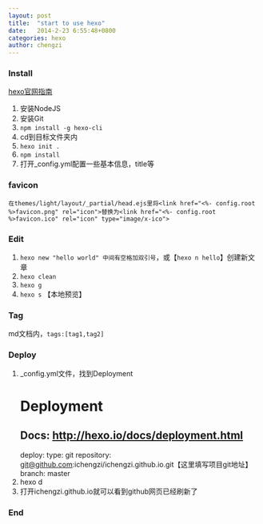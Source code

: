 ```yaml
---
layout: post
title:  "start to use hexo"
date:   2014-2-23 6:55:48+0800
categories: hexo
author: chengzi
---
```


### Install

[hexo官网指南](https://hexo.io/zh-cn/docs/index.html#安装前提)

1.  安装NodeJS
2.  安装Git
3.  `npm install -g hexo-cli`
4.  cd到目标文件夹内
5.  `hexo init .`
6.  `npm install`
7.  打开_config.yml配置一些基本信息，title等

### favicon

`在themes/light/layout/_partial/head.ejs里将<link href="<%- config.root %>favicon.png" rel="icon">替换为<link href="<%- config.root %>favicon.ico" rel="icon" type="image/x-ico">`

### Edit

1.  `hexo new "hello world" 中间有空格加双引号`，或【`hexo n hello`】创建新文章
2.  `hexo clean`
3.  `hexo g`
4.  `hexo s` 【本地预览】

### Tag

md文档内，`tags:[tag1,tag2]`

### Deploy
1. _config.yml文件，找到Deployment
    # Deployment
    ## Docs: http://hexo.io/docs/deployment.html
    deploy:
      type: git
      repository: git@github.com:ichengzi/ichengzi.github.io.git【这里填写项目git地址】
      branch: master
2. hexo d
3. 打开ichengzi.github.io就可以看到github网页已经刷新了

### End